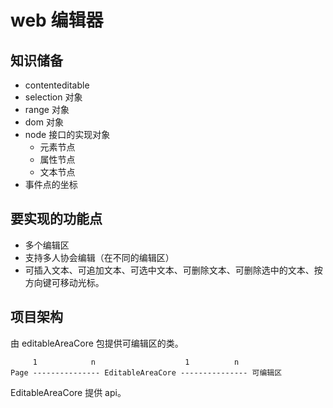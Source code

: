 # web 编辑器

## 知识储备

- contenteditable
- selection 对象
- range 对象
- dom 对象
- node 接口的实现对象
  - 元素节点
  - 属性节点
  - 文本节点
- 事件点的坐标

## 要实现的功能点

- 多个编辑区
- 支持多人协会编辑（在不同的编辑区）
- 可插入文本、可追加文本、可选中文本、可删除文本、可删除选中的文本、按方向键可移动光标。

## 项目架构

由 editableAreaCore 包提供可编辑区的类。

```
     1            n                    1          n
Page --------------- EditableAreaCore --------------- 可编辑区

```

EditableAreaCore 提供 api。
